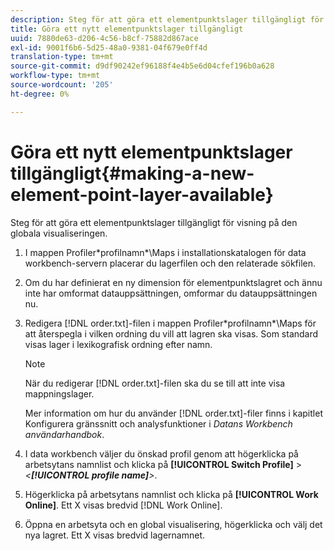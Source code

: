 ```yaml
---
description: Steg för att göra ett elementpunktslager tillgängligt för visning på den globala visualiseringen.
title: Göra ett nytt elementpunktslager tillgängligt
uuid: 7880de63-d206-4c56-b8cf-75882d867ace
exl-id: 9001f6b6-5d25-48a0-9381-04f679e0ff4d
translation-type: tm+mt
source-git-commit: d9df90242ef96188f4e4b5e6d04cfef196b0a628
workflow-type: tm+mt
source-wordcount: '205'
ht-degree: 0%

---
```


# Göra ett nytt elementpunktslager tillgängligt{#making-a-new-element-point-layer-available}

Steg för att göra ett elementpunktslager tillgängligt för visning på den globala visualiseringen.

1. I mappen Profiler\*profilnamn*\Maps i installationskatalogen för data workbench-servern placerar du lagerfilen och den relaterade sökfilen.
1. Om du har definierat en ny dimension för elementpunktslagret och ännu inte har omformat datauppsättningen, omformar du datauppsättningen nu.
1. Redigera [!DNL order.txt]-filen i mappen Profiler\*profilnamn*\Maps för att återspegla i vilken ordning du vill att lagren ska visas. Som standard visas lager i lexikografisk ordning efter namn.

   >[!NOTE]
   >
   >När du redigerar [!DNL order.txt]-filen ska du se till att inte visa mappningslager.

   Mer information om hur du använder [!DNL order.txt]-filer finns i kapitlet Konfigurera gränssnitt och analysfunktioner i *Datans Workbench användarhandbok*.

1. I data workbench väljer du önskad profil genom att högerklicka på arbetsytans namnlist och klicka på **[!UICONTROL Switch Profile]** > *&lt;**[!UICONTROL profile name]**>*.
1. Högerklicka på arbetsytans namnlist och klicka på **[!UICONTROL Work Online]**. Ett X visas bredvid [!DNL Work Online].
1. Öppna en arbetsyta och en global visualisering, högerklicka och välj det nya lagret. Ett X visas bredvid lagernamnet.
